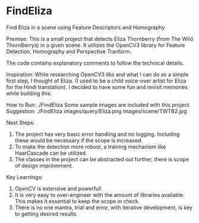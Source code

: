 # FindEliza
Find Eliza in a scene using Feature Descriptors and Homography

Premise:
This is a small project that detects Eliza Thornberry (from The Wild ThornBerrys) in a given scene.
It utilizes the OpenCV3 library for Feature Detection, Homography and Perspective Tranform.

The code contains explanatory comments to follow the technical details.

Inspiration:
While researching OpenCV3 libs and what I can do as a simple first step, I thought of Eliza.
(I used to be a child voice-over artist for Eliza for the Hindi translation).
I decided to have some fun and revisit memories while building this.

How to Run:
./FindEliza <QueryImg> <SceneImg>
Some sample images are included with this project.
Suggestion: ./FindEliza images/query/Eliza.png images/scene/TWTB2.jpg

Next Steps:
1. The project has very basic error handling and no logging. Including these would be necessary if the scope
   is increased.
2. To make the detection more robust, a training mechanism like HaarCascade can be utilized.
3. The classes in the project can be abstracted out further, there is scope of design improvement.

Key Learnings:
1. OpenCV is extensive and powerful!
2. It is very easy to over-engineer with the amount of libraries available.
   This makes it essential to keep the scope in check.
3. There is no one mantra, trial and error, with iterative development, is key to getting desired results.
